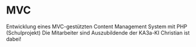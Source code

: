 MVC
===

Entwicklung eines MVC-gestützten Content Management System mit PHP (Schulprojekt)
Die Mitarbeiter sind Auszubildende der KA3a-KI
Christian ist dabei!
